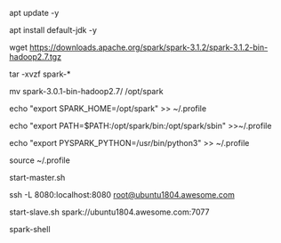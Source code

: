 apt update -y

apt install default-jdk -y

wget https://downloads.apache.org/spark/spark-3.1.2/spark-3.1.2-bin-hadoop2.7.tgz

tar -xvzf spark-*

mv spark-3.0.1-bin-hadoop2.7/ /opt/spark

echo "export SPARK_HOME=/opt/spark" &gt;&gt; ~/.profile

echo "export PATH=$PATH:/opt/spark/bin:/opt/spark/sbin" &gt;&gt;~/.profile

echo "export PYSPARK_PYTHON=/usr/bin/python3" &gt;&gt; ~/.profile

source ~/.profile

start-master.sh

ssh -L 8080:localhost:8080 root@ubuntu1804.awesome.com

start-slave.sh spark://ubuntu1804.awesome.com:7077

spark-shell